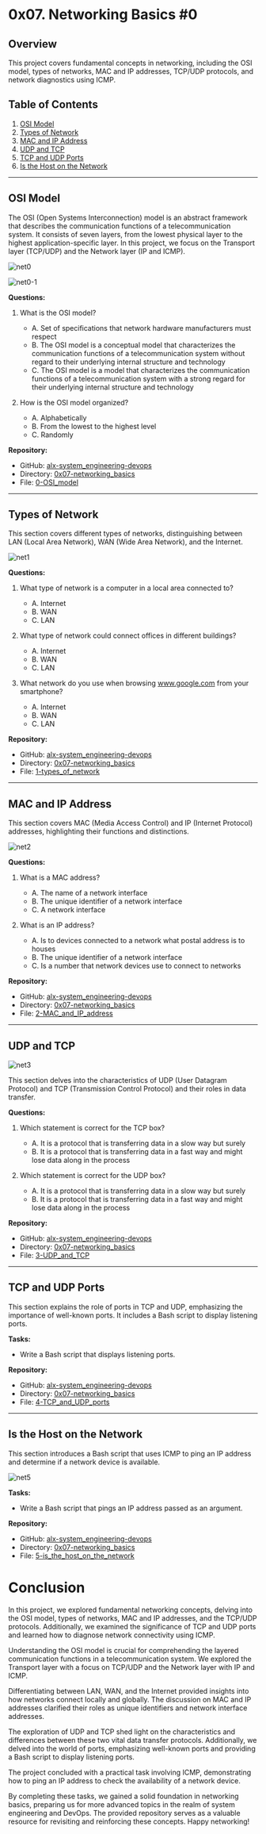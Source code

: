 # 0x07. Networking Basics #0

## Overview

This project covers fundamental concepts in networking, including the OSI model, types of networks, MAC and IP addresses, TCP/UDP protocols, and network diagnostics using ICMP.

## Table of Contents

1. [OSI Model](#osi-model)
2. [Types of Network](#types-of-network)
3. [MAC and IP Address](#mac-and-ip-address)
4. [UDP and TCP](#udp-and-tcp)
5. [TCP and UDP Ports](#tcp-and-udp-ports)
6. [Is the Host on the Network](#is-the-host-on-the-network)

---

## OSI Model

The OSI (Open Systems Interconnection) model is an abstract framework that describes the communication functions of a telecommunication system. It consists of seven layers, from the lowest physical layer to the highest application-specific layer. In this project, we focus on the Transport layer (TCP/UDP) and the Network layer (IP and ICMP).

![net0](./rcs/net0.png)

![net0-1](./rcs/net0-1.png)

**Questions:**
1. What is the OSI model?
   - A. Set of specifications that network hardware manufacturers must respect
   - B. The OSI model is a conceptual model that characterizes the communication functions of a telecommunication system without regard to their underlying internal structure and technology
   - C. The OSI model is a model that characterizes the communication functions of a telecommunication system with a strong regard for their underlying internal structure and technology

2. How is the OSI model organized?
   - A. Alphabetically
   - B. From the lowest to the highest level
   - C. Randomly

**Repository:**
- GitHub: [alx-system_engineering-devops](https://github.com/alx-system_engineering-devops)
- Directory: [0x07-networking_basics](https://github.com/alx-system_engineering-devops/0x07-networking_basics)
- File: [0-OSI_model](https://github.com/alx-system_engineering-devops/0x07-networking_basics/blob/main/0-OSI_model)

---

## Types of Network

This section covers different types of networks, distinguishing between LAN (Local Area Network), WAN (Wide Area Network), and the Internet.

![net1](./rcs/net1.jpg)

**Questions:**
1. What type of network is a computer in a local area connected to?
   - A. Internet
   - B. WAN
   - C. LAN

2. What type of network could connect offices in different buildings?
   - A. Internet
   - B. WAN
   - C. LAN

3. What network do you use when browsing www.google.com from your smartphone?
   - A. Internet
   - B. WAN
   - C. LAN

**Repository:**
- GitHub: [alx-system_engineering-devops](https://github.com/alx-system_engineering-devops)
- Directory: [0x07-networking_basics](https://github.com/alx-system_engineering-devops/0x07-networking_basics)
- File: [1-types_of_network](https://github.com/alx-system_engineering-devops/0x07-networking_basics/blob/main/1-types_of_network)

---

## MAC and IP Address

This section covers MAC (Media Access Control) and IP (Internet Protocol) addresses, highlighting their functions and distinctions.

![net2](./rcs/net2.jpg)

**Questions:**
1. What is a MAC address?
   - A. The name of a network interface
   - B. The unique identifier of a network interface
   - C. A network interface

2. What is an IP address?
   - A. Is to devices connected to a network what postal address is to houses
   - B. The unique identifier of a network interface
   - C. Is a number that network devices use to connect to networks

**Repository:**
- GitHub: [alx-system_engineering-devops](https://github.com/alx-system_engineering-devops)
- Directory: [0x07-networking_basics](https://github.com/alx-system_engineering-devops/0x07-networking_basics)
- File: [2-MAC_and_IP_address](https://github.com/alx-system_engineering-devops/0x07-networking_basics/blob/main/2-MAC_and_IP_address)

---

## UDP and TCP

![net3](./rcs/net3.jpg)

This section delves into the characteristics of UDP (User Datagram Protocol) and TCP (Transmission Control Protocol) and their roles in data transfer.

**Questions:**
1. Which statement is correct for the TCP box?
   - A. It is a protocol that is transferring data in a slow way but surely
   - B. It is a protocol that is transferring data in a fast way and might lose data along in the process

2. Which statement is correct for the UDP box?
   - A. It is a protocol that is transferring data in a slow way but surely
   - B. It is a protocol that is transferring data in a fast way and might lose data along in the process

**Repository:**
- GitHub: [alx-system_engineering-devops](https://github.com/alx-system_engineering-devops)
- Directory: [0x07-networking_basics](https://github.com/alx-system_engineering-devops/0x07-networking_basics)
- File: [3-UDP_and_TCP](https://github.com/alx-system_engineering-devops/0x07-networking_basics/blob/main/3-UDP_and_TCP)

---

## TCP and UDP Ports

This section explains the role of ports in TCP and UDP, emphasizing the importance of well-known ports. It includes a Bash script to display listening ports.

**Tasks:**
- Write a Bash script that displays listening ports.

**Repository:**
- GitHub: [alx-system_engineering-devops](https://github.com/alx-system_engineering-devops)
- Directory: [0x07-networking_basics](https://github.com/alx-system_engineering-devops/0x07-networking_basics)
- File: [4-TCP_and_UDP_ports](https://github.com/alx-system_engineering-devops/0x07-networking_basics/blob/main/4-TCP_and_UDP_ports)

---

## Is the Host on the Network

This section introduces a Bash script that uses ICMP to ping an IP address and determine if a network device is available.

![net5](./rcs/net5.gif)

**Tasks:**
- Write a Bash script that pings an IP address passed as an argument.

**Repository:**
- GitHub: [alx-system_engineering-devops](https://github.com/alx-system_engineering-devops)
- Directory: [0x07-networking_basics](https://github.com/alx-system_engineering-devops/0x07-networking_basics)
- File: [5-is_the_host_on_the_network](https://github.com/alx-system_engineering-devops/0x07-networking_basics/blob/main/5-is_the_host_on_the_network)

# Conclusion

In this project, we explored fundamental networking concepts, delving into the OSI model, types of networks, MAC and IP addresses, and the TCP/UDP protocols. Additionally, we examined the significance of TCP and UDP ports and learned how to diagnose network connectivity using ICMP.

Understanding the OSI model is crucial for comprehending the layered communication functions in a telecommunication system. We explored the Transport layer with a focus on TCP/UDP and the Network layer with IP and ICMP.

Differentiating between LAN, WAN, and the Internet provided insights into how networks connect locally and globally. The discussion on MAC and IP addresses clarified their roles as unique identifiers and network interface addresses.

The exploration of UDP and TCP shed light on the characteristics and differences between these two vital data transfer protocols. Additionally, we delved into the world of ports, emphasizing well-known ports and providing a Bash script to display listening ports.

The project concluded with a practical task involving ICMP, demonstrating how to ping an IP address to check the availability of a network device.

By completing these tasks, we gained a solid foundation in networking basics, preparing us for more advanced topics in the realm of system engineering and DevOps. The provided repository serves as a valuable resource for revisiting and reinforcing these concepts. Happy networking!
